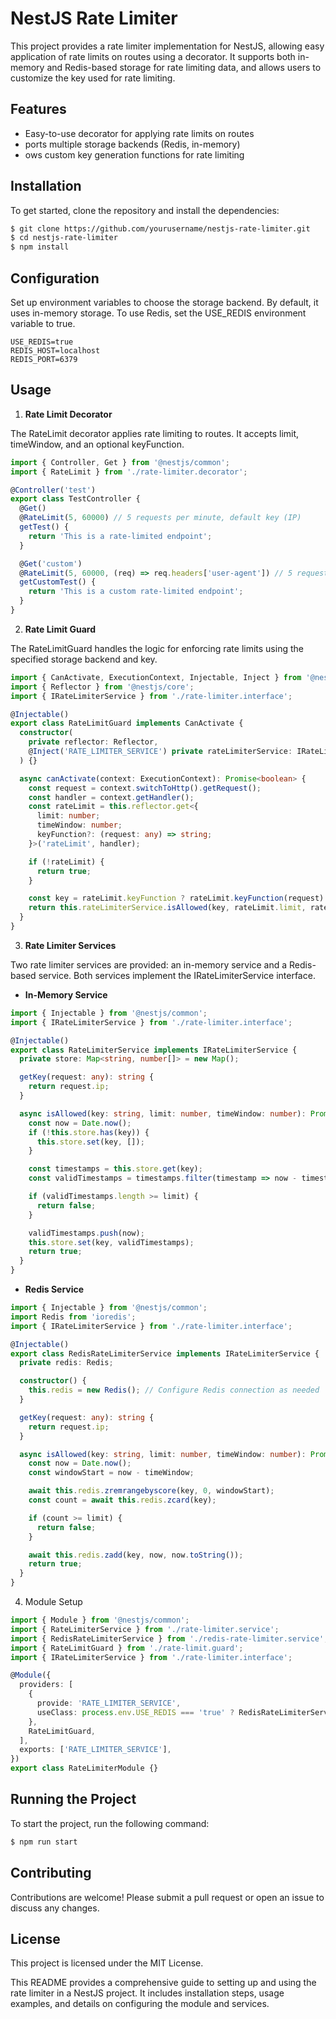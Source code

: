 # NestJS Rate Limiter

This project provides a rate limiter implementation for NestJS, allowing easy application of rate limits on routes using a decorator. It supports both in-memory and Redis-based storage for rate limiting data, and allows users to customize the key used for rate limiting.

## Features

- Easy-to-use decorator for applying rate limits on routes
- ports multiple storage backends (Redis, in-memory)
- ows custom key generation functions for rate limiting

## Installation

To get started, clone the repository and install the dependencies:
```bash
$ git clone https://github.com/yourusername/nestjs-rate-limiter.git
$ cd nestjs-rate-limiter
$ npm install
```

## Configuration
Set up environment variables to choose the storage backend. By default, it uses in-memory storage. To use Redis, set the USE_REDIS environment variable to true.
```dotenv
USE_REDIS=true
REDIS_HOST=localhost
REDIS_PORT=6379
```

## Usage

1.	**Rate Limit Decorator**

The RateLimit decorator applies rate limiting to routes. It accepts limit, timeWindow, and an optional keyFunction.
```typescript
import { Controller, Get } from '@nestjs/common';
import { RateLimit } from './rate-limiter.decorator';

@Controller('test')
export class TestController {
  @Get()
  @RateLimit(5, 60000) // 5 requests per minute, default key (IP)
  getTest() {
    return 'This is a rate-limited endpoint';
  }

  @Get('custom')
  @RateLimit(5, 60000, (req) => req.headers['user-agent']) // 5 requests per minute, custom key (User-Agent)
  getCustomTest() {
    return 'This is a custom rate-limited endpoint';
  }
}
```

2.	**Rate Limit Guard**

The RateLimitGuard handles the logic for enforcing rate limits using the specified storage backend and key.
```typescript
import { CanActivate, ExecutionContext, Injectable, Inject } from '@nestjs/common';
import { Reflector } from '@nestjs/core';
import { IRateLimiterService } from './rate-limiter.interface';

@Injectable()
export class RateLimitGuard implements CanActivate {
  constructor(
    private reflector: Reflector,
    @Inject('RATE_LIMITER_SERVICE') private rateLimiterService: IRateLimiterService,
  ) {}

  async canActivate(context: ExecutionContext): Promise<boolean> {
    const request = context.switchToHttp().getRequest();
    const handler = context.getHandler();
    const rateLimit = this.reflector.get<{
      limit: number;
      timeWindow: number;
      keyFunction?: (request: any) => string;
    }>('rateLimit', handler);

    if (!rateLimit) {
      return true;
    }

    const key = rateLimit.keyFunction ? rateLimit.keyFunction(request) : this.rateLimiterService.getKey(request);
    return this.rateLimiterService.isAllowed(key, rateLimit.limit, rateLimit.timeWindow);
  }
}
```

3. **Rate Limiter Services**

Two rate limiter services are provided: an in-memory service and a Redis-based service. Both services implement the IRateLimiterService interface.

- **In-Memory Service**
```typescript
import { Injectable } from '@nestjs/common';
import { IRateLimiterService } from './rate-limiter.interface';

@Injectable()
export class RateLimiterService implements IRateLimiterService {
  private store: Map<string, number[]> = new Map();

  getKey(request: any): string {
    return request.ip;
  }

  async isAllowed(key: string, limit: number, timeWindow: number): Promise<boolean> {
    const now = Date.now();
    if (!this.store.has(key)) {
      this.store.set(key, []);
    }

    const timestamps = this.store.get(key);
    const validTimestamps = timestamps.filter(timestamp => now - timestamp < timeWindow);

    if (validTimestamps.length >= limit) {
      return false;
    }

    validTimestamps.push(now);
    this.store.set(key, validTimestamps);
    return true;
  }
}
```

- **Redis Service**
```typescript
import { Injectable } from '@nestjs/common';
import Redis from 'ioredis';
import { IRateLimiterService } from './rate-limiter.interface';

@Injectable()
export class RedisRateLimiterService implements IRateLimiterService {
  private redis: Redis;

  constructor() {
    this.redis = new Redis(); // Configure Redis connection as needed
  }

  getKey(request: any): string {
    return request.ip;
  }

  async isAllowed(key: string, limit: number, timeWindow: number): Promise<boolean> {
    const now = Date.now();
    const windowStart = now - timeWindow;

    await this.redis.zremrangebyscore(key, 0, windowStart);
    const count = await this.redis.zcard(key);

    if (count >= limit) {
      return false;
    }

    await this.redis.zadd(key, now, now.toString());
    return true;
  }
}
```

4. Module Setup
```typescript
import { Module } from '@nestjs/common';
import { RateLimiterService } from './rate-limiter.service';
import { RedisRateLimiterService } from './redis-rate-limiter.service';
import { RateLimitGuard } from './rate-limit.guard';
import { IRateLimiterService } from './rate-limiter.interface';

@Module({
  providers: [
    {
      provide: 'RATE_LIMITER_SERVICE',
      useClass: process.env.USE_REDIS === 'true' ? RedisRateLimiterService : RateLimiterService,
    },
    RateLimitGuard,
  ],
  exports: ['RATE_LIMITER_SERVICE'],
})
export class RateLimiterModule {}
```


## Running the Project

To start the project, run the following command:
```bash
$ npm run start
```

## Contributing

Contributions are welcome! Please submit a pull request or open an issue to discuss any changes.

## License

This project is licensed under the MIT License.

This README provides a comprehensive guide to setting up and using the rate limiter in a NestJS project. It includes installation steps, usage examples, and details on configuring the module and services.
